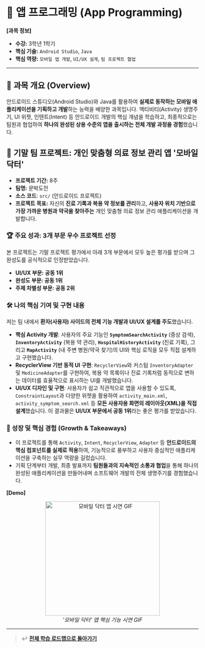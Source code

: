 # 📱 앱 프로그래밍 (App Programming)

**[과목 정보]**
- **수강:** 3학년 1학기
- **핵심 기술:** `Android Studio`, `Java`
- **핵심 역량:** `모바일 앱 개발`, `UI/UX 설계`, `팀 프로젝트 협업`

---

## 📖 과목 개요 (Overview)
안드로이드 스튜디오(Android Studio)와 Java를 활용하여 **실제로 동작하는 모바일 애플리케이션을 기획하고 개발**하는 능력을 배양한 과목입니다. 액티비티(Activity) 생명주기, UI 위젯, 인텐트(Intent) 등 안드로이드 개발의 핵심 개념을 학습하고, 최종적으로는 팀원과 협업하여 **하나의 완성된 상용 수준의 앱을 출시하는 전체 개발 과정을 경험**했습니다.

## 🚀 기말 팀 프로젝트: 개인 맞춤형 의료 정보 관리 앱 '모바일 닥터'

- **프로젝트 기간:** 8주
- **팀명:** 문박도전
- **소스 코드**: `src/` (안드로이드 프로젝트)
- **프로젝트 목표:** 자신의 **진료 기록과 복용 약 정보를 관리**하고, **사용자 위치 기반으로 가장 가까운 병원과 약국을 찾아주는** 개인 맞춤형 의료 정보 관리 애플리케이션을 개발합니다.

### 🏆 주요 성과: 3개 부문 우수 프로젝트 선정
본 프로젝트는 기말 프로젝트 평가에서 아래 3개 부문에서 모두 높은 평가를 받으며 그 완성도를 공식적으로 인정받았습니다.
-   **UI/UX 부문: 공동 1위**
-   **완성도 부문: 공동 1위**
-   **주제 차별성 부문: 공동 2위**

### 🛠️ 나의 핵심 기여 및 구현 내용
저는 팀 내에서 **환자(사용자) 사이드의 전체 기능 개발과 UI/UX 설계를 주도**했습니다.

-   **핵심 Activity 개발**: 사용자의 주요 기능인 **`SymptomSearchActivity`** (증상 검색), **`InventoryActivity`** (복용 약 관리), **`HospitalHistoryActivity`** (진료 기록), 그리고 **`MapActivity`** (내 주변 병원/약국 찾기)의 UI와 핵심 로직을 모두 직접 설계하고 구현했습니다.
-   **RecyclerView 기반 동적 UI 구현**: `RecyclerView`와 커스텀 `InventoryAdapter` 및 `MedicineAdapter`를 구현하여, 복용 약 목록이나 진료 기록처럼 동적으로 변하는 데이터를 효율적으로 표시하는 UI를 개발했습니다.
-   **UI/UX 디자인 및 구현**: 사용자가 쉽고 직관적으로 앱을 사용할 수 있도록, `ConstraintLayout`과 다양한 위젯을 활용하여 `activity_main.xml`, `activity_symptom_search.xml` 등 **모든 사용자용 화면의 레이아웃(XML)을 직접 설계**했습니다. 이 결과물은 **UI/UX 부문에서 공동 1위**라는 좋은 평가를 받았습니다.

### 🌱 성장 및 핵심 경험 (Growth & Takeaways)
-   이 프로젝트를 통해 `Activity`, `Intent`, `RecyclerView`, `Adapter` 등 **안드로이드의 핵심 컴포넌트를 실제로 적용**하여, 기능적으로 풍부하고 사용자 중심적인 애플리케이션을 구축하는 실무 역량을 길렀습니다.
-   기획 단계부터 개발, 최종 발표까지 **팀원들과의 지속적인 소통과 협업**을 통해 하나의 완성된 애플리케이션을 만들어내며 소프트웨어 개발의 전체 생명주기를 경험했습니다.

**[Demo]**
<p align="center">
  <img src="./assets/mobile-doctor-demo.gif" alt="모바일 닥터 앱 시연 GIF" width="300"/>
  <br/>
  <i>'모바일 닥터' 앱 핵심 기능 시연 GIF</i>
</p>

---
> ↩️ **[전체 학습 로드맵으로 돌아가기](../../README.md)**
